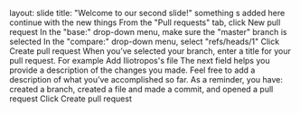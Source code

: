 layout: slide
title: "Welcome to our second slide!"
something s added here
continue with the new things
From the "Pull requests" tab, click New pull request
In the "base:" drop-down menu, make sure the "master" branch is selected
In the "compare:" drop-down menu, select "refs/heads/1"
Click Create pull request
When you’ve selected your branch, enter a title for your pull request. For example Add Iliotropos's file
The next field helps you provide a description of the changes you made. Feel free to add a description of what you’ve accomplished so far. As a reminder, you have: created a branch, created a file and made a commit, and opened a pull request
Click Create pull request
